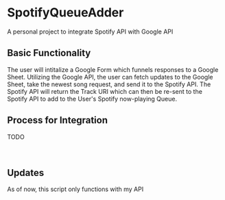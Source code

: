 # SpotifyQueueAdder
A personal project to integrate Spotify API with Google API

## Basic Functionality
The user will intitalize a Google Form which funnels responses to a Google Sheet. Utilizing the Google API, the user can fetch updates to the Google Sheet, take the newest song request, and send it to the Spotify API. The Spotify API will return the Track URI which can then be re-sent to the Spotify API to add to the User's Spotify now-playing Queue.



## Process for Integration
TODO<br/>
<br/>
<br/>

## Updates
As of now, this script only functions with my API
